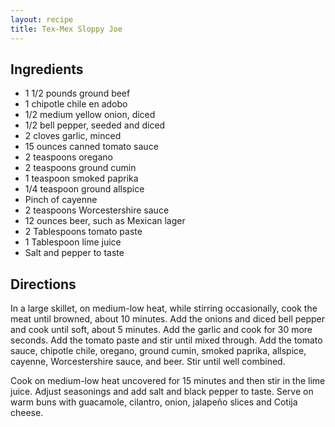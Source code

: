 ```yaml
---
layout: recipe
title: Tex-Mex Sloppy Joe
---
```


## Ingredients

* 1 1/2 pounds ground beef
* 1 chipotle chile en adobo
* 1/2 medium yellow onion, diced
* 1/2 bell pepper, seeded and diced
* 2 cloves garlic, minced
* 15 ounces canned tomato sauce
* 2 teaspoons oregano
* 2 teaspoons ground cumin
* 1 teaspoon smoked paprika
* 1/4 teaspoon ground allspice
* Pinch of cayenne
* 2 teaspoons Worcestershire sauce
* 12 ounces beer, such as Mexican lager
* 2 Tablespoons tomato paste
* 1 Tablespoon lime juice
* Salt and pepper to taste

## Directions

In a large skillet, on medium-low heat, while stirring occasionally,
cook the meat until browned, about 10 minutes. Add the onions and diced
bell pepper and cook until soft, about 5 minutes. Add the garlic and
cook for 30 more seconds. Add the tomato paste and stir until mixed
through. Add the tomato sauce, chipotle chile, oregano, ground cumin,
smoked paprika, allspice, cayenne, Worcestershire sauce, and beer. Stir
until well combined.

Cook on medium-low heat uncovered for 15 minutes and then stir in the
lime juice. Adjust seasonings and add salt and black pepper to taste.
Serve on warm buns with guacamole, cilantro, onion, jalapeño slices and
Cotija cheese.
